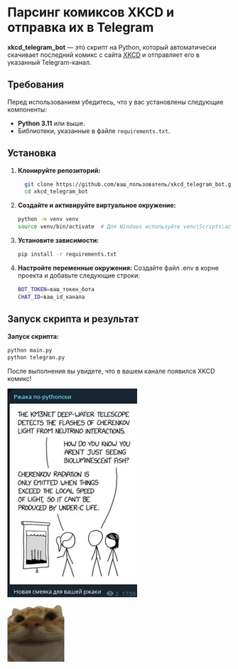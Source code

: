 # Парсинг комиксов XKCD и отправка их в Telegram

**xkcd_telegram_bot** — это скрипт на Python, который автоматически скачивает последний комикс с сайта [XKCD](https://xkcd.com/) и отправляет его в указанный Telegram-канал.

## Требования

Перед использованием убедитесь, что у вас установлены следующие компоненты:

- **Python 3.11** или выше.
- Библиотеки, указанные в файле `requirements.txt`.

## Установка

1. **Клонируйте репозиторий:**

   ```bash
     git clone https://github.com/ваш_пользователь/xkcd_telegram_bot.git
     cd xkcd_telegram_bot
   ```

2. **Создайте и активируйте виртуальное окружение:**
    ```bash
    python -m venv venv
    source venv/bin/activate  # Для Windows используйте venv\Scripts\activate
    ```

3. **Установите зависимости:**
   ```bash
   pip install -r requirements.txt
   ```

4. **Настройте переменные окружения:**
  Создайте файл .env в корне проекта и добавьте следующие строки:
    ```bash
    BOT_TOKEN=ваш_токен_бота
    CHAT_ID=ваш_id_канала
    ```

## Запуск скрипта и результат

**Запуск скрипта:**
  ```bash
  python main.py
  python telegran.py
  ```

После выполнения вы увидете, что в вашем канале появился XKCD комикс!

![Пример результата в тестовом телеграм канале](https://github.com/WiseBoiii/UploadingComicsTelegram/blob/main/Example%20of%20result.png)

![alt text](https://github.com/WiseBoiii/TelegramPictureLoader/blob/main/nice.gif)
